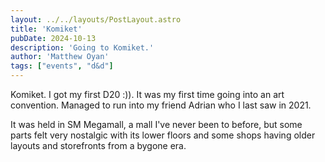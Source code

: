 ```yaml
---
layout: ../../layouts/PostLayout.astro
title: 'Komiket'
pubDate: 2024-10-13
description: 'Going to Komiket.'
author: 'Matthew Oyan'
tags: ["events", "d&d"]
---
```


Komiket. I got my first D20 :)). It was my first time going into an art convention. Managed to run into my friend Adrian who I last saw in 2021.

It was held in SM Megamall, a mall I've never been to before, but some parts felt very nostalgic with its lower floors and some shops having older layouts and storefronts from a bygone era.